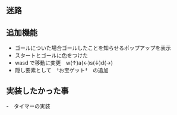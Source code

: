 ## 迷路
## 追加機能
- ゴールについた場合ゴールしたことを知らせるポップアップを表示
- スタートとゴールに色をつけた
- wasd で移動に変更　w(↑)a(←)s(↓)d(→)
- 隠し要素として　†お宝ゲット†　の追加
## 実装したかった事
-　タイマーの実装